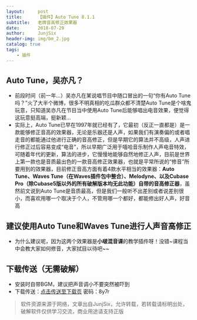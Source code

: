 ```yaml
---
layout:     post
title:      【插件】Auto Tune 8.1.1
subtitle:   老牌音高修正效果器
date:       2018-07-29
author:     JunjSix
header-img: img/bm_2.jpg
catalog: true
tags:
    - 插件
---
```

## Auto Tune，吴亦凡？
- 前段时间（前一年...）吴亦凡在某说唱节目中随口冒出的一句“你有Auto Tune吗？”火了大半个微博，很多不明真相的吃瓜群众都不清楚Auto Tune是个啥鬼玩意，只知道吴亦凡在节目当中使用Auto Tune后能够唱出电音效果，便觉得这玩意挺高端，挺新颖...
- 实际上，Auto Tune已早在1997年就已经有了，它最初（反正一直都是）是一款能够修正音高的效果器，无论是乐器还是人声，如果我们有演奏偏的或者唱走音的都能通过他进行正确的音高修正，但是早期它的算法并不高级，人声进行修正过后容易变成“电音”，所以早期广泛用于嘻哈音乐制作人声电音特效，可随着年代的更新，算法的进步，它慢慢地能够自然地修正人声，目前是世界上第一款也是音质最出色的一款音高修正效果器，也就是平常所说的“修音”所要用到的效果器，目前修正音高方面有着4款水平相当的效果器：**Auto Tune、Waves Tune（在Waves插件包中整合）、Melodyne、以及Cubase Pro（除Cubase5版以外的所有破解版本均无此功能）自带的音高修正器**，虽然前文说到Auto Tune是音质最高，但是我们一般听不出差别或者说差别很小，而喜欢用哪一个取决于个人，不管用哪一个都好，都能修出好人声，好音高

## 建议使用Auto Tune和Waves Tune进行人声音高修正
- 为什么建议呢，因为这两个效果器是**小啵混音课**的教学插件呀！没错~课程当中会教大家如何修音，大家拭目以待吧~~

## 下载传送（无需破解）
- 安装时自带BGM，建议把声音调小不要突然被吓到
- 下载传送：[点击传送至下载页][1] 密码：8y7r

> 软件资源来源于网络，文章出自JunjSix，允许转载，若转载请标明出处，破解软件仅供学习交流，商业用途请支持正版

  [1]: https://pan.baidu.com/s/1Q59sFylIcR4pwBJNxDncIA
